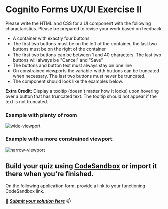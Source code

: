 # Cognito Forms UX/UI Exercise II

Please write the HTML and CSS for a UI component with the following charactaristics. Please be prepared to revise your work based on feedback.

- A container with exactly four buttons
- The first two buttons must be on the left of the container, the last two buttons must be on the right of the container
- The first two buttons can be between 1 and 40 characters. The last two buttons will always be "Cancel" and "Save"
- The buttons and button text must always stay on one line
- On constrained viewports the variable-width buttons can be truncated when necessary. The last two buttons must never be truncated.
- The component should look like the examples below.

**Extra Credit:** Display a tooltip (doesn't matter how it looks) upon hovering over a button that has truncated text. The tooltip should not appear if the text is not truncated.

### Example with plenty of room
![wide-viewport](https://user-images.githubusercontent.com/4097146/179766658-97b68788-e582-4717-af23-d89a43615eb0.svg)

### Example with a more constrained viewport
![narrow-viewport](https://user-images.githubusercontent.com/4097146/179766702-89d58bc3-cba6-4de0-b379-ad56aaf89410.svg)

Build your quiz using [CodeSandbox](https://codesandbox.io) or import it there when you’re finished.
---
On the following application form, provide a link to your functioning CodeSandbox link.

:memo: ___[Submit your solution here](https://www.cognitoforms.com/CognitoForms/EmploymentSurvey?entry=%7B%22Position%22%3A%2259-18%22%7D)___ :mailbox:
